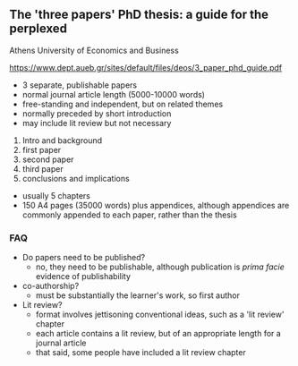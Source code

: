 
## The 'three papers' PhD thesis: a guide for the perplexed

Athens University of Economics and Business


 
https://www.dept.aueb.gr/sites/default/files/deos/3_paper_phd_guide.pdf

- 3 separate, publishable papers
- normal journal article length (5000-10000 words)
- free-standing and independent, but on related themes
- normally preceded by short introduction
- may include lit review but not necessary

1. Intro and background
2. first paper
3. second paper
4. third paper
5. conclusions and implications

- usually 5 chapters
- 150 A4 pages (35000 words) plus appendices, although appendices are commonly appended to each paper, rather than the thesis

### FAQ

- Do papers need to be published?
  - no, they need to be publishable, although publication is *prima facie* evidence of publishability
- co-authorship?
  - must be substantially the learner's work, so first author
- Lit review?
  - format involves jettisoning conventional ideas, such as a 'lit review' chapter
  - each article contains a lit review, but of an appropriate length for a journal article
  - that said, some people have included a lit review chapter
